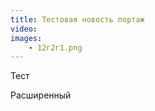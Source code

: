 ```yaml
---
title: Тестовая новость портаж
video: 
images:
    - 12г2г1.png
---
```

Тест
<!--more-->
Расширенный
